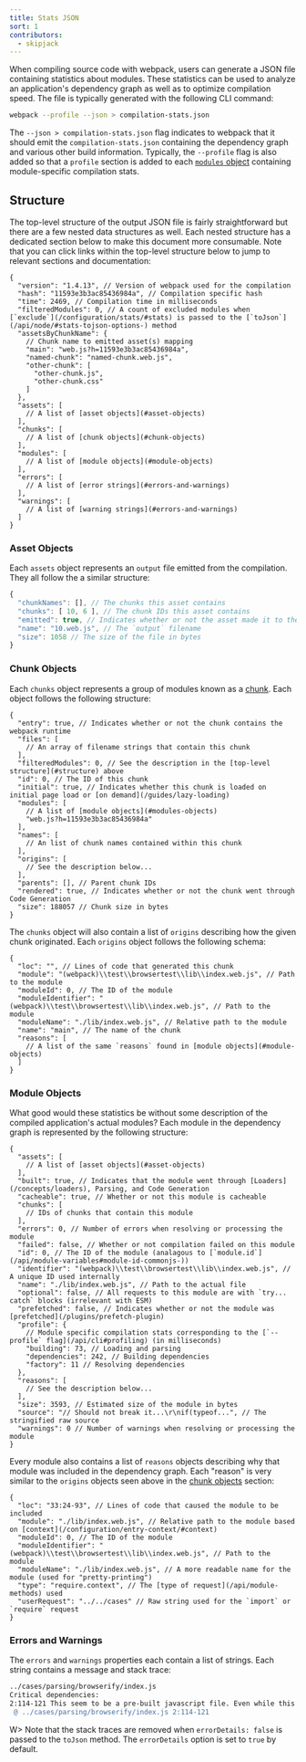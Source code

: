 ```yaml
---
title: Stats JSON
sort: 1
contributors:
  - skipjack
---
```


When compiling source code with webpack, users can generate a JSON file containing statistics about modules. These statistics can be used to analyze an application's dependency graph as well as to optimize compilation speed. The file is typically generated with the following CLI command:

``` bash
webpack --profile --json > compilation-stats.json
```

The `--json > compilation-stats.json` flag indicates to webpack that it should emit the `compilation-stats.json` containing the dependency graph and various other build information. Typically, the `--profile` flag is also added so that a `profile` section is added to each [`modules` object](#module-objects) containing module-specific compilation stats.


## Structure

The top-level structure of the output JSON file is fairly straightforward but there are a few nested data structures as well. Each nested structure has a dedicated section below to make this document more consumable. Note that you can click links within the top-level structure below to jump to relevant sections and documentation:

``` js-with-links
{
  "version": "1.4.13", // Version of webpack used for the compilation
  "hash": "11593e3b3ac85436984a", // Compilation specific hash
  "time": 2469, // Compilation time in milliseconds
  "filteredModules": 0, // A count of excluded modules when [`exclude`](/configuration/stats/#stats) is passed to the [`toJson`](/api/node/#stats-tojson-options-) method
  "assetsByChunkName": {
    // Chunk name to emitted asset(s) mapping
    "main": "web.js?h=11593e3b3ac85436984a",
    "named-chunk": "named-chunk.web.js",
    "other-chunk": [
      "other-chunk.js",
      "other-chunk.css"
    ]
  },
  "assets": [
    // A list of [asset objects](#asset-objects)
  ],
  "chunks": [
    // A list of [chunk objects](#chunk-objects)
  ],
  "modules": [
    // A list of [module objects](#module-objects)
  ],
  "errors": [
    // A list of [error strings](#errors-and-warnings)
  ],
  "warnings": [
    // A list of [warning strings](#errors-and-warnings)
  ]
}
```


### Asset Objects

Each `assets` object represents an `output` file emitted from the compilation. They all follow the a similar structure:

``` js
{
  "chunkNames": [], // The chunks this asset contains
  "chunks": [ 10, 6 ], // The chunk IDs this asset contains
  "emitted": true, // Indicates whether or not the asset made it to the `output` directory
  "name": "10.web.js", // The `output` filename
  "size": 1058 // The size of the file in bytes
}
```


### Chunk Objects

Each `chunks` object represents a group of modules known as a [chunk](/glossary#chunk). Each object follows the following structure:

``` js-with-links
{
  "entry": true, // Indicates whether or not the chunk contains the webpack runtime
  "files": [
    // An array of filename strings that contain this chunk
  ],
  "filteredModules": 0, // See the description in the [top-level structure](#structure) above
  "id": 0, // The ID of this chunk
  "initial": true, // Indicates whether this chunk is loaded on initial page load or [on demand](/guides/lazy-loading)
  "modules": [
    // A list of [module objects](#modules-objects)
    "web.js?h=11593e3b3ac85436984a"
  ],
  "names": [
    // An list of chunk names contained within this chunk
  ],
  "origins": [
    // See the description below...
  ],
  "parents": [], // Parent chunk IDs
  "rendered": true, // Indicates whether or not the chunk went through Code Generation
  "size": 188057 // Chunk size in bytes
}
```

The `chunks` object will also contain a list of `origins` describing how the given chunk originated. Each `origins` object follows the following schema:

``` js-with-links
{
  "loc": "", // Lines of code that generated this chunk
  "module": "(webpack)\\test\\browsertest\\lib\\index.web.js", // Path to the module
  "moduleId": 0, // The ID of the module
  "moduleIdentifier": "(webpack)\\test\\browsertest\\lib\\index.web.js", // Path to the module
  "moduleName": "./lib/index.web.js", // Relative path to the module
  "name": "main", // The name of the chunk
  "reasons": [
    // A list of the same `reasons` found in [module objects](#module-objects)
  ]
}
```


### Module Objects

What good would these statistics be without some description of the compiled application's actual modules? Each module in the dependency graph is represented by the following structure:

``` js-with-links
{
  "assets": [
    // A list of [asset objects](#asset-objects)
  ],
  "built": true, // Indicates that the module went through [Loaders](/concepts/loaders), Parsing, and Code Generation
  "cacheable": true, // Whether or not this module is cacheable
  "chunks": [
    // IDs of chunks that contain this module
  ],
  "errors": 0, // Number of errors when resolving or processing the module
  "failed": false, // Whether or not compilation failed on this module
  "id": 0, // The ID of the module (analagous to [`module.id`](/api/module-variables#module-id-commonjs-))
  "identifier": "(webpack)\\test\\browsertest\\lib\\index.web.js", // A unique ID used internally
  "name": "./lib/index.web.js", // Path to the actual file
  "optional": false, // All requests to this module are with `try... catch` blocks (irrelevant with ESM)
  "prefetched": false, // Indicates whether or not the module was [prefetched](/plugins/prefetch-plugin)
  "profile": {
    // Module specific compilation stats corresponding to the [`--profile` flag](/api/cli#profiling) (in milliseconds)
    "building": 73, // Loading and parsing
    "dependencies": 242, // Building dependencies
    "factory": 11 // Resolving dependencies
  },
  "reasons": [
    // See the description below...
  ],
  "size": 3593, // Estimated size of the module in bytes
  "source": "// Should not break it...\r\nif(typeof...", // The stringified raw source
  "warnings": 0 // Number of warnings when resolving or processing the module
}
```

Every module also contains a list of `reasons` objects describing why that module was included in the dependency graph. Each "reason" is very similar to the `origins` objects seen above in the [chunk objects](#chunk-objects) section:

``` js-with-links
{
  "loc": "33:24-93", // Lines of code that caused the module to be included
  "module": "./lib/index.web.js", // Relative path to the module based on [context](/configuration/entry-context/#context)
  "moduleId": 0, // The ID of the module
  "moduleIdentifier": "(webpack)\\test\\browsertest\\lib\\index.web.js", // Path to the module
  "moduleName": "./lib/index.web.js", // A more readable name for the module (used for "pretty-printing")
  "type": "require.context", // The [type of request](/api/module-methods) used
  "userRequest": "../../cases" // Raw string used for the `import` or `require` request
}
```


### Errors and Warnings

The `errors` and `warnings` properties each contain a list of strings. Each string contains a message and stack trace:

``` bash
../cases/parsing/browserify/index.js
Critical dependencies:
2:114-121 This seem to be a pre-built javascript file. Even while this is possible, it's not recommended. Try to require to orginal source to get better results.
 @ ../cases/parsing/browserify/index.js 2:114-121
```

W> Note that the stack traces are removed when `errorDetails: false` is passed to the `toJson` method. The `errorDetails` option is set to `true` by default.
